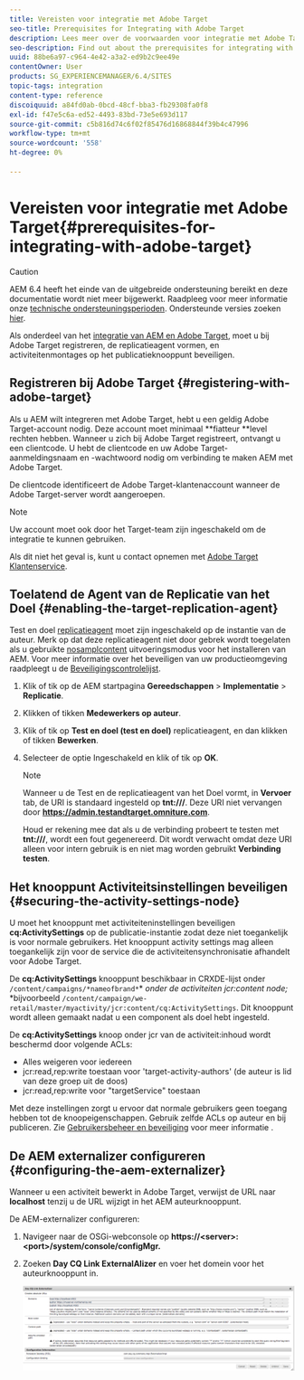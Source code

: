 ```yaml
---
title: Vereisten voor integratie met Adobe Target
seo-title: Prerequisites for Integrating with Adobe Target
description: Lees meer over de voorwaarden voor integratie met Adobe Target.
seo-description: Find out about the prerequisites for integrating with Adobe Target.
uuid: 88be6a97-c964-4e42-a3a2-ed9b2c9ee49e
contentOwner: User
products: SG_EXPERIENCEMANAGER/6.4/SITES
topic-tags: integration
content-type: reference
discoiquuid: a84fd0ab-0bcd-48cf-bba3-fb29308fa0f8
exl-id: f47e5c6a-ed52-4493-83bd-73e5e693d117
source-git-commit: c5b816d74c6f02f85476d16868844f39b4c47996
workflow-type: tm+mt
source-wordcount: '558'
ht-degree: 0%

---
```


# Vereisten voor integratie met Adobe Target{#prerequisites-for-integrating-with-adobe-target}

>[!CAUTION]
>
>AEM 6.4 heeft het einde van de uitgebreide ondersteuning bereikt en deze documentatie wordt niet meer bijgewerkt. Raadpleeg voor meer informatie onze [technische ondersteuningsperioden](https://helpx.adobe.com/support/programs/eol-matrix.html). Ondersteunde versies zoeken [hier](https://experienceleague.adobe.com/docs/).

Als onderdeel van het [integratie van AEM en Adobe Target](/help/sites-administering/target.md), moet u bij Adobe Target registreren, de replicatieagent vormen, en activiteitenmontages op het publicatieknooppunt beveiligen.

## Registreren bij Adobe Target {#registering-with-adobe-target}

Als u AEM wilt integreren met Adobe Target, hebt u een geldig Adobe Target-account nodig. Deze account moet minimaal **fiatteur **level rechten hebben. Wanneer u zich bij Adobe Target registreert, ontvangt u een clientcode. U hebt de clientcode en uw Adobe Target-aanmeldingsnaam en -wachtwoord nodig om verbinding te maken AEM met Adobe Target.

De clientcode identificeert de Adobe Target-klantenaccount wanneer de Adobe Target-server wordt aangeroepen.

>[!NOTE]
>
>Uw account moet ook door het Target-team zijn ingeschakeld om de integratie te kunnen gebruiken.
>
>
>Als dit niet het geval is, kunt u contact opnemen met [Adobe Target Klantenservice](https://experienceleague.adobe.com/docs/target/using/cmp-resources-and-contact-information.html).

## Toelatend de Agent van de Replicatie van het Doel {#enabling-the-target-replication-agent}

Test en doel [replicatieagent](/help/sites-deploying/replication.md) moet zijn ingeschakeld op de instantie van de auteur. Merk op dat deze replicatieagent niet door gebrek wordt toegelaten als u gebruikte [nosamplcontent](/help/sites-deploying/configure-runmodes.md#using-samplecontent-and-nosamplecontent) uitvoeringsmodus voor het installeren van AEM. Voor meer informatie over het beveiligen van uw productieomgeving raadpleegt u de [Beveiligingscontrolelijst](/help/sites-administering/security-checklist.md).

1. Klik of tik op de AEM startpagina **Gereedschappen** > **Implementatie** > **Replicatie**.
1. Klikken of tikken **Medewerkers op auteur**.
1. Klik of tik op **Test en doel (test en doel)** replicatieagent, en dan klikken of tikken **Bewerken**.
1. Selecteer de optie Ingeschakeld en klik of tik op **OK**.

   >[!NOTE]
   >
   >Wanneer u de Test en de replicatieagent van het Doel vormt, in **Vervoer** tab, de URI is standaard ingesteld op **tnt:///**. Deze URI niet vervangen door **https://admin.testandtarget.omniture.com**.
   >
   >Houd er rekening mee dat als u de verbinding probeert te testen met **tnt:///**, wordt een fout gegenereerd. Dit wordt verwacht omdat deze URI alleen voor intern gebruik is en niet mag worden gebruikt **Verbinding testen**.

## Het knooppunt Activiteitsinstellingen beveiligen {#securing-the-activity-settings-node}

U moet het knooppunt met activiteiteninstellingen beveiligen **cq:ActivitySettings** op de publicatie-instantie zodat deze niet toegankelijk is voor normale gebruikers. Het knooppunt activity settings mag alleen toegankelijk zijn voor de service die de activiteitensynchronisatie afhandelt voor Adobe Target.

De **cq:ActivitySettings** knooppunt beschikbaar in CRXDE-lijst onder `/content/campaigns/*nameofbrand*`* *onder de activiteiten jcr:content node;* *bijvoorbeeld `/content/campaign/we-retail/master/myactivity/jcr:content/cq:ActivitySettings`. Dit knooppunt wordt alleen gemaakt nadat u een component als doel hebt ingesteld.

De **cq:ActivitySettings** knoop onder jcr van de activiteit:inhoud wordt beschermd door volgende ACLs:

* Alles weigeren voor iedereen
* jcr:read,rep:write toestaan voor &#39;target-activity-authors&#39; (de auteur is lid van deze groep uit de doos)
* jcr:read,rep:write voor &quot;targetService&quot; toestaan

Met deze instellingen zorgt u ervoor dat normale gebruikers geen toegang hebben tot de knoopeigenschappen. Gebruik zelfde ACLs op auteur en bij publiceren. Zie [Gebruikersbeheer en beveiliging](/help/sites-administering/security.md) voor meer informatie .

## De AEM externalizer configureren {#configuring-the-aem-externalizer}

Wanneer u een activiteit bewerkt in Adobe Target, verwijst de URL naar **localhost** tenzij u de URL wijzigt in het AEM auteurknooppunt.

De AEM-externalizer configureren:

1. Navigeer naar de OSGi-webconsole op **https://&lt;server>:&lt;port>/system/console/configMgr.**
1. Zoeken **Day CQ Link ExternalAlizer** en voer het domein voor het auteurknooppunt in.

   ![chlimage_1-120](assets/chlimage_1-120.png)
